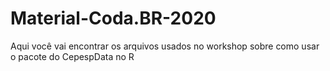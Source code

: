 # Material-Coda.BR-2020
Aqui você vai encontrar os arquivos usados no workshop sobre como usar o pacote do CepespData no R

